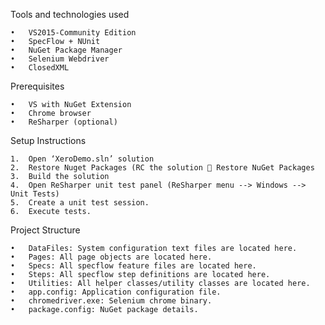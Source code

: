 ﻿
Tools and technologies used

	•	VS2015-Community Edition
	•	SpecFlow + NUnit
	•	NuGet Package Manager
	•	Selenium Webdriver
	•	ClosedXML


Prerequisites

	•	VS with NuGet Extension
	•	Chrome browser
	•	ReSharper (optional)


Setup Instructions

	1.	Open ‘XeroDemo.sln’ solution
	2.	Restore Nuget Packages (RC the solution  Restore NuGet Packages
	3.	Build the solution
	4.	Open ReSharper unit test panel (ReSharper menu --> Windows --> Unit Tests)
	5.	Create a unit test session.
	6.	Execute tests.


Project Structure

	•	DataFiles: System configuration text files are located here.
	•	Pages: All page objects are located here.
	•	Specs: All specflow feature files are located here.
	•	Steps: All specflow step definitions are located here.
	•	Utilities: All helper classes/utility classes are located here.
	•	app.config: Application configuration file.
	•	chromedriver.exe: Selenium chrome binary.
	•	package.config: NuGet package details.

